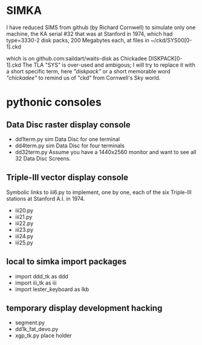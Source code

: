 # SIMKA

I have reduced SIMS from github (by Richard Cornwell) to simulate
only one machine, the KA serial #32 that was at Stanford in 1974,
which had type=3330-2 disk packs, 200 Megabytes each,
at files in ~/ckd/SYS00[0-1].ckd

which is on github.com:saildart/waits-disk as Chickadee DISKPACK[0-1].ckd
The TLA "SYS" is over-used and ambigous;
I will try to replace it with a short specific term, here *"diskpack"*
or a short memorable word *"chickadee"*
to remind us of "ckd" from Cornwell's Sky world.

# pythonic consoles

## Data Disc raster display console

   * dd1term.py         sim Data Disc for one terminal
   * dd4term.py         sim Data Disc for four terminals
   * dd32term.py        Assume you have a 1440x2560 monitor and want to see all 32 Data Disc Screens.

## Triple-III vector display console

   Symbolic links to iii6.py to implement, one by one,
   each of the six Triple-III stations at Stanford A.I. in 1974.

   * iii20.py
   * iii21.py
   * iii22.py
   * iii23.py
   * iii24.py
   * iii25.py

## local to simka import packages

   * import ddd_tk as ddd
   * import iii_tk as iii
   * import lester_keyboard as lkb

## temporary display development hacking

   * segment.py
   * dd1k_fat_devo.py
   * xgp_tk.py                  place holder
   




